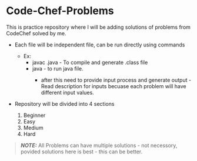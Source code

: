 # Code-Chef-Problems

This is practice repository where I will be adding solutions of problems from CodeChef solved by me.

- Each file will be independent file, can be run directly using commands 
	- Ex: 
		- 	javac <file>.java - To compile and generate .class file
		- 	java <file> - to run java file.
			- after this need to provide input process and generate output - Read description for inputs becuase each problem will have different input values.
		

- Repository will be divided into 4 sections 
	1. Beginner
	2. Easy
	3. Medium 
	4. Hard


> **_NOTE:_**  All Problems can have multiple solutions - not necessory, povided solutions here is best - this can be better.